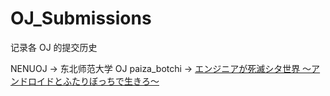 # OJ_Submissions
记录各 OJ 的提交历史

NENUOJ -> 东北师范大学 OJ
paiza_botchi -> [エンジニアが死滅シタ世界 〜アンドロイドとふたりぼっちで生きろ〜](https://paiza.jp/botchi/)